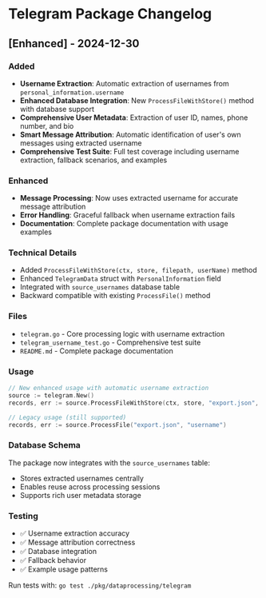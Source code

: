 # Telegram Package Changelog

## [Enhanced] - 2024-12-30

### Added
- **Username Extraction**: Automatic extraction of usernames from `personal_information.username`
- **Enhanced Database Integration**: New `ProcessFileWithStore()` method with database support
- **Comprehensive User Metadata**: Extraction of user ID, names, phone number, and bio
- **Smart Message Attribution**: Automatic identification of user's own messages using extracted username
- **Comprehensive Test Suite**: Full test coverage including username extraction, fallback scenarios, and examples

### Enhanced
- **Message Processing**: Now uses extracted username for accurate message attribution
- **Error Handling**: Graceful fallback when username extraction fails
- **Documentation**: Complete package documentation with usage examples

### Technical Details
- Added `ProcessFileWithStore(ctx, store, filepath, userName)` method
- Enhanced `TelegramData` struct with `PersonalInformation` field
- Integrated with `source_usernames` database table
- Backward compatible with existing `ProcessFile()` method

### Files
- `telegram.go` - Core processing logic with username extraction
- `telegram_username_test.go` - Comprehensive test suite
- `README.md` - Complete package documentation

### Usage
```go
// New enhanced usage with automatic username extraction
source := telegram.New()
records, err := source.ProcessFileWithStore(ctx, store, "export.json", "")

// Legacy usage (still supported)
records, err := source.ProcessFile("export.json", "username")
```

### Database Schema
The package now integrates with the `source_usernames` table:
- Stores extracted usernames centrally
- Enables reuse across processing sessions
- Supports rich user metadata storage

### Testing
- ✅ Username extraction accuracy
- ✅ Message attribution correctness  
- ✅ Database integration
- ✅ Fallback behavior
- ✅ Example usage patterns

Run tests with: `go test ./pkg/dataprocessing/telegram` 